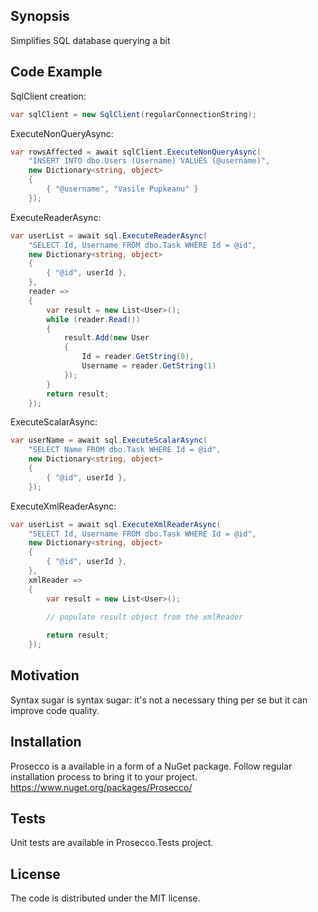 ﻿## Synopsis

Simplifies SQL database querying a bit

## Code Example

SqlClient creation:

```cs
var sqlClient = new SqlClient(regularConnectionString);
```

ExecuteNonQueryAsync:
```cs
var rowsAffected = await sqlClient.ExecuteNonQueryAsync(
	"INSERT INTO dbo.Users (Username) VALUES (@username)",
	new Dictionary<string, object>
	{
		{ "@username", "Vasile Pupkeanu" }
	});
```

ExecuteReaderAsync:
```cs
var userList = await sql.ExecuteReaderAsync(
	"SELECT Id, Username FROM dbo.Task WHERE Id = @id",
	new Dictionary<string, object>
	{
		{ "@id", userId },
	},
	reader =>
	{
		var result = new List<User>();
		while (reader.Read())
		{
			result.Add(new User
			{
				Id = reader.GetString(0),
				Username = reader.GetString(1)
			});
		}
		return result;
	});
```

ExecuteScalarAsync:
```cs
var userName = await sql.ExecuteScalarAsync(
	"SELECT Name FROM dbo.Task WHERE Id = @id",
	new Dictionary<string, object>
	{
		{ "@id", userId },
	});
```

ExecuteXmlReaderAsync:
```cs
var userList = await sql.ExecuteXmlReaderAsync(
	"SELECT Id, Username FROM dbo.Task WHERE Id = @id",
	new Dictionary<string, object>
	{
		{ "@id", userId },
	},
	xmlReader =>
	{
		var result = new List<User>();
		
		// populate result object from the xmlReader

		return result;
	});
```

## Motivation

Syntax sugar is syntax sugar: it's not a necessary thing per se but it can improve code quality.

## Installation

Prosecco is a available in a form of a NuGet package.
Follow regular installation process to bring it to your project.
https://www.nuget.org/packages/Prosecco/

## Tests

Unit tests are available in Prosecco.Tests project.

## License

The code is distributed under the MIT license.